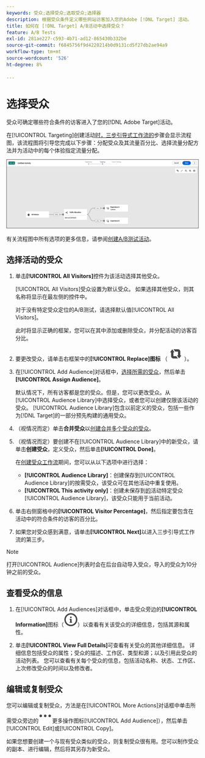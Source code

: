 ```yaml
---
keywords: 受众;选择受众;选取受众;选择器
description: 根据受众条件定义哪些网站访客加入您的Adobe [!DNL Target] 活动。
title: 如何在 [!DNL Target] A/B活动中选择受众？
feature: A/B Tests
exl-id: 281ae227-c593-4b71-ad12-865430b332be
source-git-commit: f6845756f9d4220214b0d9131cd5f27db2ae94a9
workflow-type: tm+mt
source-wordcount: '526'
ht-degree: 8%

---
```


# 选择受众

受众可确定哪些符合条件的访客进入了您的[!DNL Adobe Target]活动。

在[!UICONTROL Targeting]创建活动[时，三步引导式工作流的](/help/main/c-activities/t-test-ab/t-test-create-ab/test-create-ab.md)步骤会显示流程图，该流程图将引导您完成以下步骤：分配受众及其流量百分比、选择流量分配方法并为活动中的每个体验指定流量分配。

![A/B 测试定位步骤](/help/main/c-activities/t-test-ab/t-test-create-ab/assets/ab_flow-new-ui.png)

有关流程图中所有选项的更多信息，请参阅[创建A/B测试活动](/help/main/c-activities/t-test-ab/t-test-create-ab/test-create-ab.md)。

## 选择活动的受众

1. 单击&#x200B;**[!UICONTROL All Visitors]**&#x200B;控件为该活动选择其他受众。

   [!UICONTROL All Visitors]受众设置为默认受众。 如果选择其他受众，则其名称将显示在最左侧的控件中。

   对于没有特定受众定位的A/B测试，请选择默认值[!UICONTROL All Visitors]。

   此时将显示正确的框架，您可以在其中添加或删除受众，并分配活动的访客百分比。

1. 要更改受众，请单击右框架中的&#x200B;**[!UICONTROL Replace]图标** （ ![替换图标](/help/main/assets/icons/Retweet.svg) ）。

1. 在[!UICONTROL Add Audience]对话框中，[选择所需的受众](/help/main/c-activities/t-test-ab/t-test-create-ab/ab-audience.md)，然后单击&#x200B;**[!UICONTROL Assign Audience]**。

   默认情况下，所有访客都是您的受众。但是，您可以更改受众。从[!UICONTROL Audience Library]中选择受众，或者您可以创建仅限该活动的受众。 [!UICONTROL Audience Library]包含以前定义的受众，包括一些作为[!DNL Target]的一部分预先构建的通用受众。

1. （视情况而定）单击&#x200B;**合并受众**&#x200B;以[创建合并多个受众的受众](/help/main/c-target/combining-multiple-audiences.md)。

1. （视情况而定）要创建不在[!UICONTROL Audience Library]中的新受众，请单击&#x200B;**创建受众**，定义受众，然后单击&#x200B;**[!UICONTROL Done]**。

   在[创建受众工作流](/help/main/c-target/c-audiences/audiences.md)期间，您可以从以下选项中进行选择：

   * **[!UICONTROL Audience Library]**：创建保存到[!UICONTROL Audience Library]的按需受众，该受众可在其他活动中重复使用。
   * **[!UICONTROL This activity only]**：创建未保存到[的](/help/main/c-target/creating-activity-only-audience.md)活动特定受众[!UICONTROL Audience Library]，该受众只能用于当前活动。

1. 单击右侧窗格中的&#x200B;**[!UICONTROL Visitor Percentage]**，然后指定要包含在活动中的符合条件的访客的百分比。

1. 如果您对受众感到满意，请单击&#x200B;**[!UICONTROL Next]**&#x200B;以进入三步引导式工作流的第三步。

>[!NOTE]
>
>打开[!UICONTROL Audience]列表时会在后台自动导入受众，导入的受众为10分钟之前的受众。

## 查看受众的信息

1. 在[!UICONTROL Add Audiences]对话框中，单击受众旁边的&#x200B;**[!UICONTROL Information]**&#x200B;图标（![信息图标](/help/main/assets/icons/InfoOutline.svg)）以查看有关该受众的详细信息，包括其源和属性。

1. 单击&#x200B;**[!UICONTROL View Full Details]**&#x200B;可查看有关受众的其他详细信息。 详细信息包括受众的属性；受众的描述、工作区、类型和源；以及引用此受众的活动列表。 您可以查看有关每个受众的信息，包括活动名称、状态、工作区、上次修改受众的时间以及修改者。

## 编辑或复制受众

您可以编辑或复制受众，方法是在[!UICONTROL More Actions]对话框中单击所需受众旁边的![图标（](/help/main/assets/icons/More.svg)更多操作图标[!UICONTROL Add Audience]），然后单击[!UICONTROL Edit]或[!UICONTROL Copy]。

如果您想要创建一个与现有受众类似的受众，则复制受众很有用。您可以制作受众的副本、进行编辑，然后将其另存为新受众。
